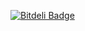 [![Bitdeli Badge](https://d2weczhvl823v0.cloudfront.net/shamangeorge/checkerboard/trend.png)](https://bitdeli.com/free "Bitdeli Badge")

